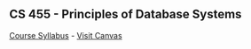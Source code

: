 ## CS 455 - Principles of Database Systems

[Course Syllabus](CS455-syllabus.pdf) - [Visit Canvas](https://canvas.pugetsound.edu)

<!-- ### In-class Labs

- [SQL Lab](lab.sql/) (Solution) -->

<!-- David's schedule generator! Do not touch -->
<div id="schedule">&nbsp;</div>
<script type="text/javascript" src="../calendar.js"></script>
<script type="text/javascript" src="schedule.js"></script>
<!-- End -->
